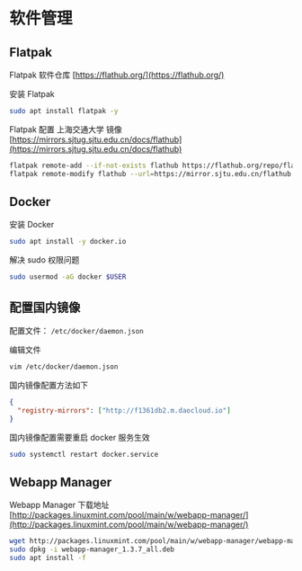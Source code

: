 # 软件管理

## Flatpak

Flatpak 软件仓库 [https://flathub.org/](https://flathub.org/)

安装 Flatpak

```bash
sudo apt install flatpak -y
```

Flatpak 配置 上海交通大学 镜像 [https://mirrors.sjtug.sjtu.edu.cn/docs/flathub](https://mirrors.sjtug.sjtu.edu.cn/docs/flathub)

```bash
flatpak remote-add --if-not-exists flathub https://flathub.org/repo/flathub.flatpakrepo
flatpak remote-modify flathub --url=https://mirror.sjtu.edu.cn/flathub
```

## Docker

安装 Docker

```bash
sudo apt install -y docker.io
```

解决 sudo 权限问题

```bash
sudo usermod -aG docker $USER
```

## 配置国内镜像

配置文件： `/etc/docker/daemon.json`

编辑文件

```bash
vim /etc/docker/daemon.json
```

国内镜像配置方法如下

```json
{
  "registry-mirrors": ["http://f1361db2.m.daocloud.io"]
}
```

国内镜像配置需要重启 docker 服务生效

```bash
sudo systemctl restart docker.service
```



## Webapp Manager

Webapp Manager 下载地址 [http://packages.linuxmint.com/pool/main/w/webapp-manager/](http://packages.linuxmint.com/pool/main/w/webapp-manager/)

```bash
wget http://packages.linuxmint.com/pool/main/w/webapp-manager/webapp-manager_1.3.7_all.deb
sudo dpkg -i webapp-manager_1.3.7_all.deb
sudo apt install -f
```

